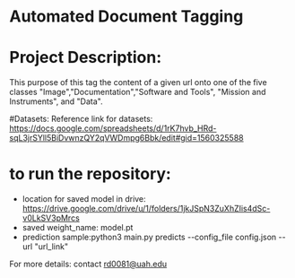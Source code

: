 # Automated Document Tagging


# Project Description:
This purpose of this tag the content of a given url onto one of the five classes "Image","Documentation","Software and Tools",
"Mission and Instruments", and "Data".

#Datasets:
Reference link for datasets: https://docs.google.com/spreadsheets/d/1rK7hvb_HRd-sqL3jrSYll5BiDvwnzQY2qVWDmpg6Bbk/edit#gid=1560325588

# to run the repository:
* location for saved model in drive: https://drive.google.com/drive/u/1/folders/1jkJSpN3ZuXhZIis4dSc-v0LkSV3pMrcs
* saved weight_name: model.pt
* prediction sample:python3 main.py predicts --config_file config.json --url "url_link"



For more details: contact rd0081@uah.edu
